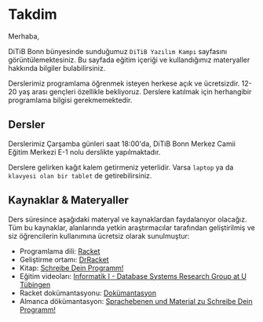 # Takdim

Merhaba,

DiTiB Bonn bünyesinde sunduğumuz `DiTiB Yazılım Kampı` sayfasını görüntülemektesiniz. Bu sayfada eğitim içeriği ve kullandığımız materyaller hakkında bilgiler bulabilirsiniz.

Derslerimiz programlama öğrenmek isteyen herkese açık ve ücretsizdir. 12-20 yaş arası gençleri özellikle bekliyoruz. Derslere katılmak için herhangibir programlama bilgisi gerekmemektedir.

## Dersler

Derslerimiz Çarşamba günleri saat 18:00'da, DiTiB Bonn Merkez Camii Eğitim Merkezi E-1 nolu derslikte yapılmaktadır.

Derslere gelirken kağıt kalem getirmeniz yeterlidir. Varsa `laptop` ya da `klavyesi olan bir tablet` de getirebilirsiniz.

## Kaynaklar & Materyaller

Ders süresince aşağıdaki materyal ve kaynaklardan faydalanıyor olacağız. Tüm bu kaynaklar, alanlarında yetkin araştırmacılar tarafından geliştirilmiş ve siz öğrencilerin kullanımına ücretsiz olarak sunulmuştur:

- Programlama dili: [Racket](https://racket-lang.org/)
- Geliştirme ortamı: [DrRacket](https://download.racket-lang.org/)
- Kitap: [Schreibe Dein Programm!](https://www.deinprogramm.de/sdp/)
- Eğitim videoları: [Informatik I - Database Systems Research Group at U Tübingen](https://www.youtube.com/playlist?list=PL1XF9qjV8kH11R-SRa0g8SaB0DOUhxH5p)
- Racket dokümantasyonu: [Dokümantasyon](https://docs.racket-lang.org/)
- Almanca dökümantasyon: [Sprachebenen und Material zu Schreibe Dein Programm!](https://docs.racket-lang.org/deinprogramm/index.html)


[//]: # (TODO: Katılımcıların çoğunluğun ingilizce bilmiyor. Türkçe ve Almanca konuşuyorlar.)